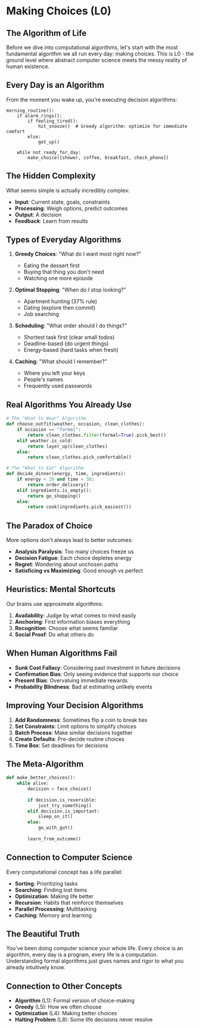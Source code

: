 # Making Choices (L0)

## The Algorithm of Life

Before we dive into computational algorithms, let's start with the most fundamental algorithm we all run every day: making choices. This is L0 - the ground level where abstract computer science meets the messy reality of human existence.

## Every Day is an Algorithm

From the moment you wake up, you're executing decision algorithms:

```
morning_routine():
    if alarm_rings():
        if feeling_tired():
            hit_snooze()  # Greedy algorithm: optimize for immediate comfort
        else:
            get_up()
    
    while not ready_for_day:
        make_choice([shower, coffee, breakfast, check_phone])
```

## The Hidden Complexity

What seems simple is actually incredibly complex:
- **Input**: Current state, goals, constraints
- **Processing**: Weigh options, predict outcomes
- **Output**: A decision
- **Feedback**: Learn from results

## Types of Everyday Algorithms

1. **Greedy Choices**: "What do I want most right now?"
   - Eating the dessert first
   - Buying that thing you don't need
   - Watching one more episode

2. **Optimal Stopping**: "When do I stop looking?"
   - Apartment hunting (37% rule)
   - Dating (explore then commit)
   - Job searching

3. **Scheduling**: "What order should I do things?"
   - Shortest task first (clear small todos)
   - Deadline-based (do urgent things)
   - Energy-based (hard tasks when fresh)

4. **Caching**: "What should I remember?"
   - Where you left your keys
   - People's names
   - Frequently used passwords

## Real Algorithms You Already Use

```python
# The "What to Wear" Algorithm
def choose_outfit(weather, occasion, clean_clothes):
    if occasion == "formal":
        return clean_clothes.filter(formal=True).pick_best()
    elif weather.is_cold:
        return layer_up(clean_clothes)
    else:
        return clean_clothes.pick_comfortable()

# The "What to Eat" Algorithm  
def decide_dinner(energy, time, ingredients):
    if energy < 20 and time < 30:
        return order_delivery()
    elif ingredients.is_empty():
        return go_shopping()
    else:
        return cook(ingredients.pick_easiest())
```

## The Paradox of Choice

More options don't always lead to better outcomes:
- **Analysis Paralysis**: Too many choices freeze us
- **Decision Fatigue**: Each choice depletes energy
- **Regret**: Wondering about unchosen paths
- **Satisficing vs Maximizing**: Good enough vs perfect

## Heuristics: Mental Shortcuts

Our brains use approximate algorithms:
1. **Availability**: Judge by what comes to mind easily
2. **Anchoring**: First information biases everything
3. **Recognition**: Choose what seems familiar
4. **Social Proof**: Do what others do

## When Human Algorithms Fail

- **Sunk Cost Fallacy**: Considering past investment in future decisions
- **Confirmation Bias**: Only seeing evidence that supports our choice
- **Present Bias**: Overvaluing immediate rewards
- **Probability Blindness**: Bad at estimating unlikely events

## Improving Your Decision Algorithms

1. **Add Randomness**: Sometimes flip a coin to break ties
2. **Set Constraints**: Limit options to simplify choices
3. **Batch Process**: Make similar decisions together
4. **Create Defaults**: Pre-decide routine choices
5. **Time Box**: Set deadlines for decisions

## The Meta-Algorithm

```python
def make_better_choices():
    while alive:
        decision = face_choice()
        
        if decision.is_reversible:
            just_try_something()
        elif decision.is_important:
            sleep_on_it()
        else:
            go_with_gut()
        
        learn_from_outcome()
```

## Connection to Computer Science

Every computational concept has a life parallel:
- **Sorting**: Prioritizing tasks
- **Searching**: Finding lost items
- **Optimization**: Making life better
- **Recursion**: Habits that reinforce themselves
- **Parallel Processing**: Multitasking
- **Caching**: Memory and learning

## The Beautiful Truth

You've been doing computer science your whole life. Every choice is an algorithm, every day is a program, every life is a computation. Understanding formal algorithms just gives names and rigor to what you already intuitively know.

## Connection to Other Concepts

- **Algorithm** (L1): Formal version of choice-making
- **Greedy** (L5): How we often choose
- **Optimization** (L4): Making better choices
- **Halting Problem** (L8): Some life decisions never resolve